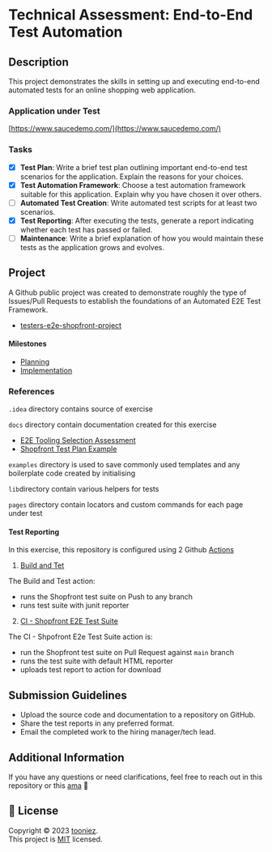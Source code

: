 # Technical Assessment: End-to-End Test Automation

## Description

This project demonstrates the skills in setting up and executing end-to-end automated tests for an online shopping web application.

### Application under Test

[https://www.saucedemo.com/](https://www.saucedemo.com/)

### Tasks

- [x] **Test Plan**: Write a brief test plan outlining important end-to-end test scenarios for the application. Explain the reasons for your choices.
- [x] **Test Automation Framework**: Choose a test automation framework suitable for this application. Explain why you have chosen it over others.
- [ ] **Automated Test Creation**: Write automated test scripts for at least two scenarios.
- [x] **Test Reporting**: After executing the tests, generate a report indicating whether each test has passed or failed.
- [ ] **Maintenance**: Write a brief explanation of how you would maintain these tests as the application grows and evolves.

## Project

A Github public project was created to demonstrate roughly the type of Issues/Pull Requests to establish the foundations of an Automated E2E Test Framework.

- [testers-e2e-shopfront-project](https://github.com/users/tooniez/projects/13/)

#### Milestones

- [Planning](https://github.com/tooniez/shopfront-e2e-exercise/milestone/1) 
- [Implementation](https://github.com/tooniez/shopfront-e2e-exercise/milestone/2)



### References

`.idea` directory contains source of exercise

`docs` directory contain documentation created for this exercise

- [E2E Tooling Selection Assessment](docs/tool_selection.md)
- [Shopfront Test Plan Example](docs/test_planning.md)

`examples` directory is used to save commonly used templates and any boilerplate code created by initialising

`lib`directory contain various helpers for tests

`pages` directory contain locators and custom commands for each page under test

#### Test Reporting

In this exercise, this repository is configured using 2 Github [Actions](https://github.com/tooniez/shopfront-e2e-exercise/actions) 

1. [Build and Tet](https://github.com/tooniez/shopfront-e2e-exercise/actions/workflows/build.yml)

The Build and Test action:
- runs the Shopfront test suite on Push to any branch
- runs test suite with junit reporter

2. [CI - Shopfront E2E Test Suite](https://github.com/tooniez/shopfront-e2e-exercise/actions/workflows/ci.yml)

The CI - Shpofront E2e Test Suite action is:
- run the Shopfront test suite on Pull Request against `main` branch
- runs the test suite with default HTML reporter
- uploads test report to action for download



## Submission Guidelines

- Upload the source code and documentation to a repository on GitHub.
- Share the test reports in any preferred format.
- Email the completed work to the hiring manager/tech lead.

## Additional Information

If you have any questions or need clarifications, feel free to reach out in this repository or this [ama](http://github.com/tooniez/ama) 📧

## 📝 License

Copyright © 2023 [tooniez](https://github.com/tooniez). <br />
This project is [MIT](https://github.com/tooniez/tooniez/blob/main/LICENSE) licensed.
